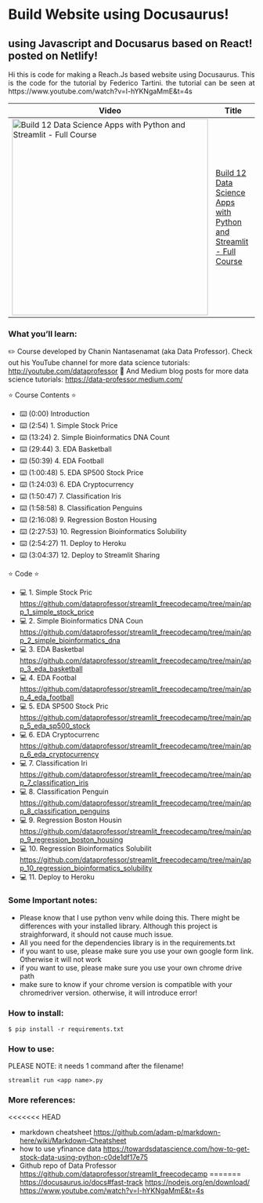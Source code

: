 # Build Website using Docusaurus!

## using Javascript and Docusarus based on React! posted on Netlify!

<p align="justify"> Hi this is code for making a Reach.Js based website using Docusaurus. This is the code for the tutorial by Federico Tartini. the tutorial can be seen at https://www.youtube.com/watch?v=I-hYKNgaMmE&t=4s

Video | Title
---|---
<a href="https://youtu.be/I-hYKNgaMmE"><img src="http://img.youtube.com/vi/I-hYKNgaMmE/0.jpg" alt="Build 12 Data Science Apps with Python and Streamlit - Full Course" title="Build and deploy a documentation website using Docusaurus 2" width="400" /></a> | [Build 12 Data Science Apps with Python and Streamlit - Full Course](https://youtu.be/I-hYKNgaMmE)

### What you’ll learn:

  ✏️ Course developed by Chanin Nantasenamat (aka Data Professor). Check out his YouTube channel for more data science tutorials: http://youtube.com/dataprofessor
🔗 And Medium blog posts for more data science tutorials: https://data-professor.medium.com/

⭐️ Course Contents ⭐️
- ⌨️ (0:00) Introduction
- ⌨️ (2:54) 1. Simple Stock Price
- ⌨️ (13:24) 2. Simple Bioinformatics DNA Count
- ⌨️ (29:44) 3. EDA Basketball
- ⌨️ (50:39) 4. EDA Football
- ⌨️ (1:00:48) 5. EDA SP500 Stock Price
- ⌨️ (1:24:03) 6. EDA Cryptocurrency
- ⌨️ (1:50:47) 7. Classification Iris
- ⌨️ (1:58:58) 8. Classification Penguins
- ⌨️ (2:16:08) 9. Regression Boston Housing
- ⌨️ (2:27:53) 10. Regression Bioinformatics Solubility
- ⌨️ (2:54:27) 11. Deploy to Heroku
- ⌨️ (3:04:37) 12. Deploy to Streamlit Sharing

⭐️ Code ⭐️
- 💻 1. Simple Stock Pric
https://github.com/dataprofessor/streamlit_freecodecamp/tree/main/app_1_simple_stock_price
- 💻 2. Simple Bioinformatics DNA Coun
https://github.com/dataprofessor/streamlit_freecodecamp/tree/main/app_2_simple_bioinformatics_dna
- 💻 3. EDA Basketbal
https://github.com/dataprofessor/streamlit_freecodecamp/tree/main/app_3_eda_basketball
- 💻 4. EDA Footbal
https://github.com/dataprofessor/streamlit_freecodecamp/tree/main/app_4_eda_football
- 💻 5. EDA SP500 Stock Pric
https://github.com/dataprofessor/streamlit_freecodecamp/tree/main/app_5_eda_sp500_stock
- 💻 6. EDA Cryptocurrenc
https://github.com/dataprofessor/streamlit_freecodecamp/tree/main/app_6_eda_cryptocurrency
- 💻 7. Classification Iri
https://github.com/dataprofessor/streamlit_freecodecamp/tree/main/app_7_classification_iris
- 💻 8. Classification Penguin
https://github.com/dataprofessor/streamlit_freecodecamp/tree/main/app_8_classification_penguins
- 💻 9. Regression Boston Housin
https://github.com/dataprofessor/streamlit_freecodecamp/tree/main/app_9_regression_boston_housing
- 💻 10. Regression Bioinformatics Solubilit
https://github.com/dataprofessor/streamlit_freecodecamp/tree/main/app_10_regression_bioinformatics_solubility
- 💻 11. Deploy to Heroku


### Some Important notes:

- Please know that I use python venv while doing this. There might be differences with your installed library. Although this project is straighforward, it should not cause much issue.
- All you need for the dependencies library is in the requirements.txt
- if you want to use, please make sure you use your own google form link. Otherwise it will not work
- if you want to use, please make sure you use your own chrome drive path
- make sure to know if your chrome version is compatible with your chromedriver version. otherwise, it will introduce error! 

### How to install:

```
$ pip install -r requirements.txt
```

### How to use:

PLEASE NOTE: it needs 1 command after the filename!

```
streamlit run <app name>.py
```

### More references:

<<<<<<< HEAD
- markdown cheatsheet https://github.com/adam-p/markdown-here/wiki/Markdown-Cheatsheet
- how to use yfinance data https://towardsdatascience.com/how-to-get-stock-data-using-python-c0de1df17e75
- Github repo of Data Professor https://github.com/dataprofessor/streamlit_freecodecamp
=======
https://docusaurus.io/docs#fast-track
https://nodejs.org/en/download/
https://www.youtube.com/watch?v=I-hYKNgaMmE&t=4s
